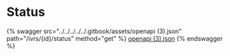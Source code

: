 # Status

{% swagger src="../../../../../.gitbook/assets/openapi (3).json" path="/ivrs/{id}/status" method="get" %}
[openapi (3).json](<../../../../../.gitbook/assets/openapi (3).json>)
{% endswagger %}

